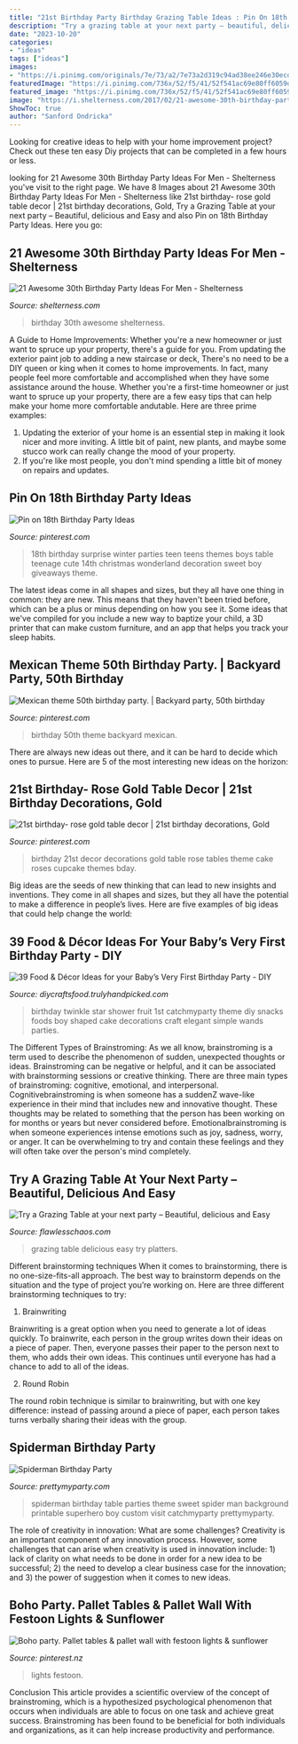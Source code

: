 ```yaml
---
title: "21st Birthday Party Birthday Grazing Table Ideas : Pin On 18th Birthday Party Ideas"
description: "Try a grazing table at your next party – beautiful, delicious and easy"
date: "2023-10-20"
categories:
- "ideas"
tags: ["ideas"]
images:
- "https://i.pinimg.com/originals/7e/73/a2/7e73a2d319c94ad38ee246e30ecd09c6.jpg"
featuredImage: "https://i.pinimg.com/736x/52/f5/41/52f541ac69e80ff6059dfbf9facb8ea2.jpg"
featured_image: "https://i.pinimg.com/736x/52/f5/41/52f541ac69e80ff6059dfbf9facb8ea2.jpg"
image: "https://i.shelterness.com/2017/02/21-awesome-30th-birthday-party-ideas-for-men-cover.jpg"
ShowToc: true
author: "Sanford Ondricka"
---
```



Looking for creative ideas to help with your home improvement project? Check out these ten easy Diy projects that can be completed in a few hours or less.

	

		
looking for 21 Awesome 30th Birthday Party Ideas For Men - Shelterness you've visit to the right page. We have 8 Images about 21 Awesome 30th Birthday Party Ideas For Men - Shelterness like 21st birthday- rose gold table decor | 21st birthday decorations, Gold, Try a Grazing Table at your next party – Beautiful, delicious and Easy and also Pin on 18th Birthday Party Ideas. Here you go:
		
    
## 21 Awesome 30th Birthday Party Ideas For Men - Shelterness

<img loading=lazy src="https://i.shelterness.com/2017/02/21-awesome-30th-birthday-party-ideas-for-men-cover.jpg" onerror="this.onerror=null;this.src='https://tse4.mm.bing.net/th?id=OIP.LfOuPh352AKVBuVgvhRJmgHaLG&amp;pid=15.1';" alt="21 Awesome 30th Birthday Party Ideas For Men - Shelterness">

_Source: shelterness.com_

>birthday 30th awesome shelterness. 

	

A Guide to Home Improvements: Whether you're a new homeowner or just want to spruce up your property, there's a guide for you. From updating the exterior paint job to adding a new staircase or deck,
There's no need to be a DIY queen or king when it comes to home improvements. In fact, many people feel more comfortable and accomplished when they have some assistance around the house. Whether you're a first-time homeowner or just want to spruce up your property, there are a few easy tips that can help make your home more comfortable andutable. Here are three prime examples: 
1) Updating the exterior of your home is an essential step in making it look nicer and more inviting. A little bit of paint, new plants, and maybe some stucco work can really change the mood of your property. 
2) If you're like most people, you don't mind spending a little bit of money on repairs and updates.

    
## Pin On 18th Birthday Party Ideas

<img loading=lazy src="https://i.pinimg.com/originals/7e/73/a2/7e73a2d319c94ad38ee246e30ecd09c6.jpg" onerror="this.onerror=null;this.src='https://tse2.mm.bing.net/th?id=OIP.hsUApkdxWe2JZlsLdETKnAHaJ3&amp;pid=15.1';" alt="Pin on 18th Birthday Party Ideas">

_Source: pinterest.com_

>18th birthday surprise winter parties teen teens themes boys table teenage cute 14th christmas wonderland decoration sweet boy giveaways theme. 

	

The latest ideas come in all shapes and sizes, but they all have one thing in common: they are new. This means that they haven't been tried before, which can be a plus or minus depending on how you see it. Some ideas that we've compiled for you include a new way to baptize your child, a 3D printer that can make custom furniture, and an app that helps you track your sleep habits.

    
## Mexican Theme 50th Birthday Party. | Backyard Party, 50th Birthday

<img loading=lazy src="https://i.pinimg.com/736x/76/7e/0e/767e0e64f9cdc1cba02e48c23e0d48b2--yard-party-th-birthday-party.jpg" onerror="this.onerror=null;this.src='https://tse3.mm.bing.net/th?id=OIP.DiRkvYg7e1gDzjMzB68--QHaJ3&amp;pid=15.1';" alt="Mexican theme 50th birthday party. | Backyard party, 50th birthday">

_Source: pinterest.com_

>birthday 50th theme backyard mexican. 

	

There are always new ideas out there, and it can be hard to decide which ones to pursue. Here are 5 of the most interesting new ideas on the horizon: 

    
## 21st Birthday- Rose Gold Table Decor | 21st Birthday Decorations, Gold

<img loading=lazy src="https://i.pinimg.com/736x/89/1a/7e/891a7ed2aef322d62a8f77893ac5097d.jpg" onerror="this.onerror=null;this.src='https://tse1.mm.bing.net/th?id=OIP.HmXj9jnTP4LVun6YFMEGUQHaNK&amp;pid=15.1';" alt="21st birthday- rose gold table decor | 21st birthday decorations, Gold">

_Source: pinterest.com_

>birthday 21st decor decorations gold table rose tables theme cake roses cupcake themes bday. 

	

Big ideas are the seeds of new thinking that can lead to new insights and inventions. They come in all shapes and sizes, but they all have the potential to make a difference in people’s lives. Here are five examples of big ideas that could help change the world: 

    
## 39 Food &amp; Décor Ideas For Your Baby’s Very First Birthday Party - DIY

<img loading=lazy src="http://diycraftsfood.trulyhandpicked.com/wp-content/uploads/2016/04/1st-birthday-party_h4.jpg" onerror="this.onerror=null;this.src='https://tse3.mm.bing.net/th?id=OIP.IuahjgOoprkOhWOWVrriQwHaLG&amp;pid=15.1';" alt="39 Food &amp; Décor Ideas for your Baby’s Very First Birthday Party - DIY">

_Source: diycraftsfood.trulyhandpicked.com_

>birthday twinkle star shower fruit 1st catchmyparty theme diy snacks foods boy shaped cake decorations craft elegant simple wands parties. 

	

The Different Types of Brainstroming:
As we all know, brainstroming is a term used to describe the phenomenon of sudden, unexpected thoughts or ideas. Brainstroming can be negative or helpful, and it can be associated with brainstorming sessions or creative thinking. There are three main types of brainstroming: cognitive, emotional, and interpersonal. 
Cognitivebrainstroming is when someone has a suddenZ wave-like experience in their mind that includes new and innovative thought. These thoughts may be related to something that the person has been working on for months or years but never considered before. Emotionalbrainstroming is when someone experiences intense emotions such as joy, sadness, worry, or anger. It can be overwhelming to try and contain these feelings and they will often take over the person's mind completely.

    
## Try A Grazing Table At Your Next Party – Beautiful, Delicious And Easy

<img loading=lazy src="https://www.flawlesschaos.com/wp-content/uploads/2019/06/Grazeboard1.jpg" onerror="this.onerror=null;this.src='https://tse2.mm.bing.net/th?id=OIP.wI2yKj2qDyT-wHqD1e-qcgHaKk&amp;pid=15.1';" alt="Try a Grazing Table at your next party – Beautiful, delicious and Easy">

_Source: flawlesschaos.com_

>grazing table delicious easy try platters. 

	

Different brainstorming techniques
When it comes to brainstorming, there is no one-size-fits-all approach. The best way to brainstorm depends on the situation and the type of project you’re working on. Here are three different brainstorming techniques to try:
1. Brainwriting

Brainwriting is a great option when you need to generate a lot of ideas quickly. To brainwrite, each person in the group writes down their ideas on a piece of paper. Then, everyone passes their paper to the person next to them, who adds their own ideas. This continues until everyone has had a chance to add to all of the ideas.

2. Round Robin

The round robin technique is similar to brainwriting, but with one key difference: instead of passing around a piece of paper, each person takes turns verbally sharing their ideas with the group.

    
## Spiderman Birthday Party

<img loading=lazy src="https://www.prettymyparty.com/wp-content/uploads/2016/11/Spiderman-Background.jpg" onerror="this.onerror=null;this.src='https://tse4.mm.bing.net/th?id=OIP.iAjm8EEnAeVbbEG__8lEgwHaLH&amp;pid=15.1';" alt="Spiderman Birthday Party">

_Source: prettymyparty.com_

>spiderman birthday table parties theme sweet spider man background printable superhero boy custom visit catchmyparty prettymyparty. 

	

The role of creativity in innovation: What are some challenges?
Creativity is an important component of any innovation process. However, some challenges that can arise when creativity is used in innovation include: 1) lack of clarity on what needs to be done in order for a new idea to be successful; 2) the need to develop a clear business case for the innovation; and 3) the power of suggestion when it comes to new ideas.

    
## Boho Party. Pallet Tables &amp; Pallet Wall With Festoon Lights &amp; Sunflower

<img loading=lazy src="https://i.pinimg.com/736x/52/f5/41/52f541ac69e80ff6059dfbf9facb8ea2.jpg" onerror="this.onerror=null;this.src='https://tse3.mm.bing.net/th?id=OIP.HMujUX4PcRtDLHKQWWQ-yQHaKQ&amp;pid=15.1';" alt="Boho party. Pallet tables &amp; pallet wall with festoon lights &amp; sunflower">

_Source: pinterest.nz_

>lights festoon. 

	

Conclusion
This article provides a scientific overview of the concept of brainstroming, which is a hypothesized psychological phenomenon that occurs when individuals are able to focus on one task and achieve great success. Brainstroming has been found to be beneficial for both individuals and organizations, as it can help increase productivity and performance.

